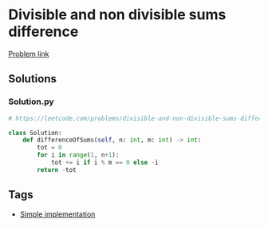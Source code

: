 # Divisible and non divisible sums difference

[Problem link](https://leetcode.com/problems/divisible-and-non-divisible-sums-difference/)

## Solutions


### Solution.py
```py
# https://leetcode.com/problems/divisible-and-non-divisible-sums-difference/

class Solution:
    def differenceOfSums(self, n: int, m: int) -> int:
        tot = 0
        for i in range(1, n+1):
            tot += i if i % m == 0 else -i
        return -tot
```
## Tags

* [Simple implementation](/Collections/simple-implementation.md#simple-implementation)
